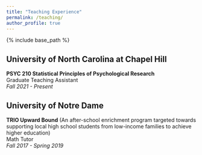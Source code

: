 ```yaml
---
title: "Teaching Experience"
permalink: /teaching/
author_profile: true
---
```


{% include base_path %}


University of North Carolina at Chapel Hill
-----
**PSYC 210 Statistical Principles of Psychological Research**  
Graduate Teaching Assistant  
*Fall 2021 - Present*

University of Notre Dame
-----
**TRIO Upward Bound** (An after-school enrichment program targeted towards supporting local high school students from low-income families to achieve higher education)      
Math Tutor   
*Fall 2017 - Spring 2019*
